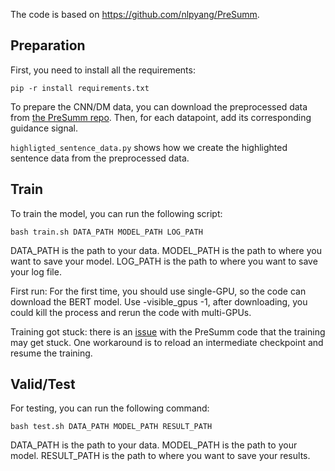 The code is based on https://github.com/nlpyang/PreSumm.

## Preparation

First, you need to install all the requirements:
```
pip -r install requirements.txt
```

To prepare the CNN/DM data, you can download the preprocessed data from [the PreSumm repo](https://github.com/nlpyang/PreSumm). Then, for each datapoint, add its corresponding guidance signal.

`highligted_sentence_data.py` shows how we create the highlighted sentence data from the preprocessed data.

## Train

To train the model, you can run the following script:
```
bash train.sh DATA_PATH MODEL_PATH LOG_PATH
```
DATA_PATH is the path to your data. MODEL_PATH is the path to where you want to save your model. LOG_PATH is the path to where you want to save your log file.

First run: For the first time, you should use single-GPU, so the code can download the BERT model. Use -visible_gpus -1, after downloading, you could kill the process and rerun the code with multi-GPUs.

Training got stuck: there is an [issue](https://github.com/nlpyang/PreSumm/issues/135) with the PreSumm code that the training may get stuck. One workaround is to reload an intermediate checkpoint and resume the training. 



## Valid/Test
For testing, you can run the following command:

```
bash test.sh DATA_PATH MODEL_PATH RESULT_PATH
```

DATA_PATH is the path to your data. MODEL_PATH is the path to your model. RESULT_PATH is the path to where you want to save your results.
